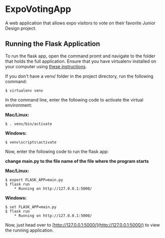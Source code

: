 # ExpoVotingApp
A web application that allows expo visitors to vote on their favorite Junior Design project.

## Running the Flask Application

To run the flask app, open the command promt and navigate to the folder that holds the full application. Ensure that you have virtualenv installed on your computer using [these instructions](http://flask.pocoo.org/docs/0.11/installation/#installation).

If you don't have a venv/ folder in the project directory, run the following command:

    $ virtualenv venv

In the command line, enter the following code to activate the virtual environment:

__**Mac/Linux:**__

    $ . venv/bin/activate
   
__**Windows:**__

    $ venv\scripts\activate

Now, enter the following code to run the flask app:

**__change main.py to the file name of the file where the program starts__**

__**Mac/Linux:**__
   
    $ export FLASK_APP=main.py
    $ flask run
        * Running on http://127.0.0.1:5000/
        
__**Windows:**__

    $ set FLASK_APP=main.py
    $ flask run
        * Running on http://127.0.0.1:5000/

Now, just head over to [http://127.0.0.1:5000/](http://127.0.0.1:5000/) to view the running application.
